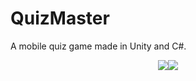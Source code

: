 # QuizMaster
 A mobile quiz game made in Unity and C#.

<p align="center">
<img src="https://media.githubusercontent.com/media/Azkrath/QuizMaster/main/Gameplay/image_1.png"" /><img src="https://media.githubusercontent.com/media/Azkrath/QuizMaster/main/Gameplay/image_2.png" />
</p>